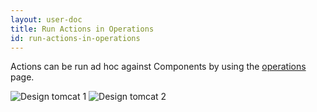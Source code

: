 ```yaml
---
layout: user-doc
title: Run Actions in Operations
id: run-actions-in-operations
---
```


Actions can be run ad hoc against Components by using the <a href="/user/references/operations-reference.html">operations</a> page.

![Design tomcat 1](/assets/docs/local/images/design-tomcat1.png)
![Design tomcat 2](/assets/docs/local/images/design-tomcat2.png)






